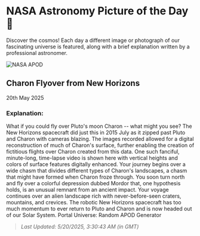 
  # NASA Astronomy Picture of the Day 🌌

  Discover the cosmos! Each day a different image or photograph of our fascinating universe is featured, along with a brief explanation written by a professional astronomer.

![NASA APOD](undefined)

## Charon Flyover from New Horizons

20th May 2025

### Explanation: 

What if you could fly over Pluto's moon Charon -- what might you see? The New Horizons spacecraft did just this in 2015 July as it zipped past Pluto and Charon with cameras blazing.  The images recorded allowed for a digital reconstruction of much of Charon's surface, further enabling the creation of fictitious flights over Charon created from this data.  One such fanciful, minute-long, time-lapse video is shown here with vertical heights and colors of surface features digitally enhanced.  Your journey begins over a wide chasm that divides different types of Charon's landscapes, a chasm that might have formed when Charon froze through. You soon turn north and fly over a colorful depression dubbed Mordor that, one hypothesis holds, is an unusual remnant from an ancient impact.  Your voyage continues over an alien landscape rich with never-before-seen craters, mountains, and crevices.  The robotic New Horizons spacecraft has too much momentum to ever return to Pluto and Charon and is now headed out of our Solar System.    Portal Universe: Random APOD Generator

> _Last Updated: 5/20/2025, 3:30:43 AM (in GMT)_
